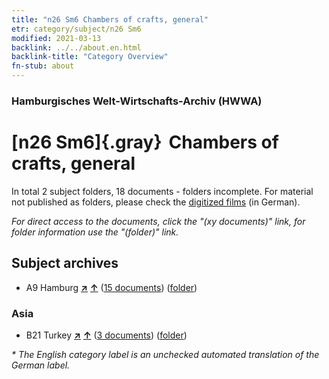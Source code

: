```yaml
---
title: "n26 Sm6 Chambers of crafts, general"
etr: category/subject/n26 Sm6
modified: 2021-03-13
backlink: ../../about.en.html
backlink-title: "Category Overview"
fn-stub: about
---
```


### Hamburgisches Welt-Wirtschafts-Archiv (HWWA)
# [n26 Sm6]{.gray}&#8201; Chambers of crafts, general&#160; 





In total 2 subject folders, 18 documents - folders incomplete.
For material not published as folders, please check the [digitized films](/film/h1_sh) (in German).

_For direct access to the documents, click the "(xy documents)" link, for folder information use the "(folder)" link._

## Subject archives


- A9 Hamburg [**&nearr;**](../../../geo/i/140905/about.en.html "Hamburg (all folders)") [**&uarr;**](../../../geo/about.en.html#A9 "Country category system") (<a href="https://pm20.zbw.eu/dfgview/sh/140905,145497" title="about: Hamburg : Chambers of crafts, general" target="_blank">15 documents</a>) ([folder](http://purl.org/pressemappe20/folder/sh/140905,145497))

### Asia

- B21 Turkey [**&nearr;**](../../../geo/i/141111/about.en.html "Turkey (all folders)") [**&uarr;**](../../../geo/about.en.html#B21 "Country category system") (<a href="https://pm20.zbw.eu/dfgview/sh/141111,145497" title="about: Turkey : Chambers of crafts, general" target="_blank">3 documents</a>) ([folder](http://purl.org/pressemappe20/folder/sh/141111,145497))


_* The English category label is an unchecked automated translation of the German label._

